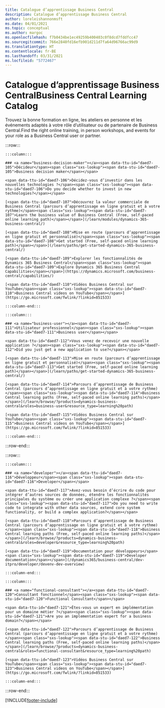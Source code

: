 ```yaml
---
title: Catalogue d’apprentissage Business Central
description: Catalogue d’apprentissage Business Central
author: loreleishannonmsft
ms.date: 04/01/2021
ms.topic: conceptual
ms.author: margoc
ms.openlocfilehash: f7b0434be1ec49259b400403c0f8dcd7fddfcc47
ms.sourcegitcommit: 766e2840fd16efb901d211d7fa64d96766ac99d9
ms.translationtype: HT
ms.contentlocale: fr-BE
ms.lasthandoff: 03/31/2021
ms.locfileid: "5772467"
---
```

# <a name="business-central-learning-catalog"></a><span data-ttu-id="daed7-103">Catalogue d’apprentissage Business Central</span><span class="sxs-lookup"><span data-stu-id="daed7-103">Business Central Learning Catalog</span></span>

<span data-ttu-id="daed7-104">Trouvez la bonne formation en ligne, les ateliers en personne et les événements adaptés à votre rôle d’utilisateur ou de partenaire de Business Central.</span><span class="sxs-lookup"><span data-stu-id="daed7-104">Find the right online training, in person workshops, and events for your role as a Business Central user or partner.</span></span>

:::row:::

    :::column:::

    ### <a name="business-decision-maker"></a><span data-ttu-id="daed7-105">Décideur</span><span class="sxs-lookup"><span data-stu-id="daed7-105">Business decision maker</span></span>

    <span data-ttu-id="daed7-106">Décidez-vous d’investir dans les nouvelles technologies ?</span><span class="sxs-lookup"><span data-stu-id="daed7-106">Do you decide whether to invest in new technologies?</span></span> 

    [<span data-ttu-id="daed7-107">Découvrez la valeur commerciale de Business Central (parcours d’apprentissage en ligne gratuit et à votre rythme)</span><span class="sxs-lookup"><span data-stu-id="daed7-107">Learn the business value of Business Central (Free, self-paced online learning path)</span></span>](/learn/modules/dynamics-365-business-central/)

    [<span data-ttu-id="daed7-108">Mise en route (parcours d’apprentissage en ligne gratuit et personnalisé)</span><span class="sxs-lookup"><span data-stu-id="daed7-108">Get started (Free, self-paced online learning path)</span></span>](/learn/paths/get-started-dynamics-365-business-central/)

    [<span data-ttu-id="daed7-109">Explorer les fonctionnalités de Dynamics 365 Business Central</span><span class="sxs-lookup"><span data-stu-id="daed7-109">Explore Dynamics 365 Business Central Capabilities</span></span>](https://dynamics.microsoft.com/business-central/capabilities/)

    [<span data-ttu-id="daed7-110">Vidéos Business Central sur YouTube</span><span class="sxs-lookup"><span data-stu-id="daed7-110">Business Central videos on YouTube</span></span>](https://go.microsoft.com/fwlink/?linkid=851533)

    :::column-end:::

    :::column:::

    ### <a name="business-user"></a><span data-ttu-id="daed7-111">Utilisateur professionnel</span><span class="sxs-lookup"><span data-stu-id="daed7-111">Business user</span></span>

    <span data-ttu-id="daed7-112">Vous venez de recevoir une nouvelle application ?</span><span class="sxs-lookup"><span data-stu-id="daed7-112">Did you just get a new application to use?</span></span> 

    [<span data-ttu-id="daed7-113">Mise en route (parcours d’apprentissage en ligne gratuit et personnalisé)</span><span class="sxs-lookup"><span data-stu-id="daed7-113">Get started (Free, self-paced online learning path)</span></span>](/learn/paths/get-started-dynamics-365-business-central/)

    [<span data-ttu-id="daed7-114">Parcours d’apprentissage de Business Central (parcours d’apprentissage en ligne gratuit et à votre rythme)</span><span class="sxs-lookup"><span data-stu-id="daed7-114">Business Central learning paths (Free, self-paced online learning paths)</span></span>](/learn/browse/?products=dynamics-business-central&roles=business-user&resource_type=learning%20path)

    [<span data-ttu-id="daed7-115">Vidéos Business Central sur YouTube</span><span class="sxs-lookup"><span data-stu-id="daed7-115">Business Central videos on YouTube</span></span>](https://go.microsoft.com/fwlink/?linkid=851533)

    :::column-end:::

:::row-end:::

:::row:::

    :::column:::

    ### <a name="developer"></a><span data-ttu-id="daed7-116">Développeur</span><span class="sxs-lookup"><span data-stu-id="daed7-116">Developer</span></span>

    <span data-ttu-id="daed7-117">Avez-vous besoin d’écrire du code pour intégrer d’autres sources de données, étendre les fonctionnalités principales du système ou créer une application complexe ?</span><span class="sxs-lookup"><span data-stu-id="daed7-117">Do you need to write code to integrate with other data sources, extend core system functionality, or build a complex application?</span></span>

    [<span data-ttu-id="daed7-118">Parcours d’apprentissage de Business Central (parcours d’apprentissage en ligne gratuit et à votre rythme)</span><span class="sxs-lookup"><span data-stu-id="daed7-118">Business Central learning paths (Free, self-paced online learning paths)</span></span>](/learn/browse/?products=dynamics-business-central&roles=developer&resource_type=learning%20path)

    [<span data-ttu-id="daed7-119">Documentation pour développeurs</span><span class="sxs-lookup"><span data-stu-id="daed7-119">Developer documentation</span></span>](/dynamics365/business-central/dev-itpro/developer/devenv-dev-overview)

    :::column-end:::

    :::column:::

    ### <a name="functional-consultant"></a><span data-ttu-id="daed7-120">Consultant fonctionnel</span><span class="sxs-lookup"><span data-stu-id="daed7-120">Functional Consultant</span></span>
    
    <span data-ttu-id="daed7-121">Êtes-vous un expert en implémentation pour un domaine métier ?</span><span class="sxs-lookup"><span data-stu-id="daed7-121">Are you an implementation expert for a business domain?</span></span> 

    [<span data-ttu-id="daed7-122">Parcours d’apprentissage de Business Central (parcours d’apprentissage en ligne gratuit et à votre rythme)</span><span class="sxs-lookup"><span data-stu-id="daed7-122">Business Central learning paths (Free, self-paced online learning paths)</span></span>](/learn/browse/?products=dynamics-business-central&roles=functional-consultant&resource_type=learning%20path)

    [<span data-ttu-id="daed7-123">Vidéos Business Central sur YouTube</span><span class="sxs-lookup"><span data-stu-id="daed7-123">Business Central videos on YouTube</span></span>](https://go.microsoft.com/fwlink/?linkid=851533)

    :::column-end:::

:::row-end:::


[!INCLUDE[footer-include](../includes/footer-banner.md)]